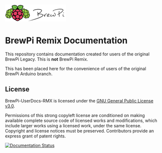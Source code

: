 # ![Original BrewPi Logo](https://raw.githubusercontent.com/BrewPi/brewpi-www/legacy/brewpi_logo.png)
BrewPi Remix Documentation
==========================
This repository contains documentation created for users of the original BrewPi Legacy.  This is **not** BrewPi Remix.

This has been placed here for the convenience of users of the original BrewPi Arduino branch.

License
-------
BrewPi-UserDocs-RMX is licensed under the [GNU General Public License v3.0](https://github.com/lbussy/brewpi-userdocs-rmx/blob/master/LICENSE).

Permissions of this strong copyleft license are conditioned on making available complete source code of licensed works and modifications, which include larger works using a licensed work, under the same license. Copyright and license notices must be preserved. Contributors provide an express grant of patent rights.

[![Documentation 
Status](https://readthedocs.org/projects/brewpi-userdocs-rmx/badge/?version=legacy)](https://brewpi-userdocs-rmx.readthedocs.io/en/legacy/?badge=legacy)
